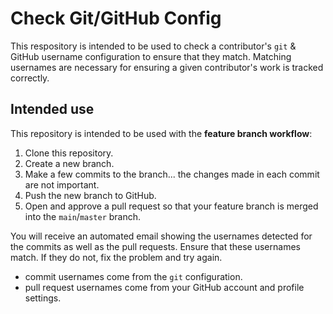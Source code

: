 # Check Git/GitHub Config

This respository is intended to be used to check a contributor's `git` & GitHub username configuration to ensure that they match. Matching usernames are necessary for ensuring a given contributor's work is tracked correctly.

## Intended use

This repository is intended to be used with the **feature branch workflow**:

1. Clone this repository.
1. Create a new branch.
1. Make a few commits to the branch... the changes made in each commit are not important.
1. Push the new branch to GitHub.
1. Open and approve a pull request so that your feature branch is merged into the `main`/`master` branch.

You will receive an automated email showing the usernames detected for the commits as well as the pull requests. Ensure that these usernames match. If they do not, fix the problem and try again.

- commit usernames come from the `git` configuration.
- pull request usernames come from your GitHub account and profile settings.
